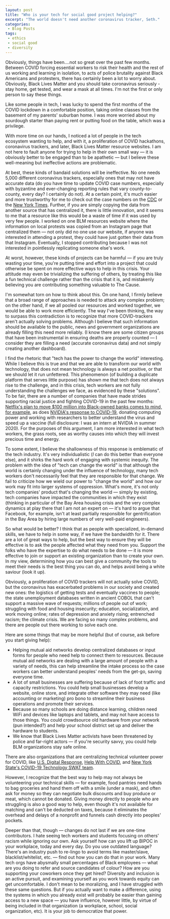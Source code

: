 ```yaml
---
layout: post
title: "Who is your tech for social good project helping?"
excerpt: "The world doesn't need another coronavirus tracker, Seth."
categories:
 - Blog Posts
tags:
 - ethics
 - social good
 - diversity
---
```


Obviously, things have been....not so great over the past few months. Between COVID forcing essential workers to risk their health and the rest of us working and learning in isolation, to acts of police brutality against Black Americans and protesters, there has certainly been a lot to worry about. Obviously, Black Lives Matter and you should take coronavirus seriously - stay home, get tested, and wear a mask at all times. I'm not the first or only person to say these things.

Like some people in tech, I was lucky to spend the first months of the COVID lockdown in a comfortable position, taking online classes from the basement of my parents' suburban home. I was more worried about my sourdough starter than paying rent or putting food on the table, which was a privilege. 

With more time on our hands, I noticed a lot of people in the tech ecosystem wanting to help, and with it, a proliferation of COVID hackathons, coronavirus trackers, and later, Black Lives Matter resource websites. I am not here to fault anyone for trying to help in their own small way — it is obviously better to be engaged than to be apathetic — but I believe these well-meaning but ineffective actions are problematic.

At best, these kinds of bandaid solutions will be ineffective. No one needs 5,000 different coronavirus trackers, especially ones that may not have accurate data (do you have time to update COVID case numbers, especially with byzantine and ever-changing reporting rules that vary county-to-county, every day? I certainly do not). At a certain point, it's much easier and more trustworthy for me to check out the case numbers on the [CDC](https://www.cdc.gov/coronavirus/2019-ncov/cases-updates/index.html) or the [New York Times](https://www.nytimes.com/interactive/2020/us/coronavirus-us-cases.html). Further, if you are simply copying the data from another source that has centralized it, there is little innovation, and it seems to me that a resource like this would be a waste of time if it was used by very few people. I worked on one BLM resources website where the information on local protests was copied from an Instagram page that centralized them — not only did no one use our website, if anyone was interested in attending a protest, they could have just gotten their data from that Instagram. Eventually, I stopped contributing because I was not interested in pointlessly replicating someone else's work.

At worst, however, these kinds of projects can be harmful — if you are truly wasting your time, you're putting time and effort into a project that could otherwise be spent on more effective ways to help in this crisis. Your attitude may even be trivializing the suffering of others, by treating this like a fun technical challenge rather than the crisis that it is, and mistakenly believing you are contributing something valuable to The Cause.

I'm somewhat torn on how to think about this. On one hand, I firmly believe that a broad range of approaches is needed to attack any complex problem; on the other hand, if we all pooled our resources and worked together, we would be able to work more efficiently. The way I've been thinking, the way to surpass this contradiction is to recognize that more COVID-trackers aren't actually solving problems. Although I believe that such information should be available to the public, news and government organizations are already filling this need more reliably. (I know there are some citizen groups that have been instrumental in ensuring deaths are properly counted — I consider they are filling a need (accurate coronavirus data) and not simply creating another dashboard). 

I find the rhetoric that "tech has the power to change the world" interesting. While I believe this is true and that we are able to transform our world with technology, that does not mean technology is always a net positive, or that we should let it run unfettered. This phenomenon (of building a duplicate platform that serves little purpose) has shown me that tech does not always rise to the challenge, and in this crisis, tech workers are not fully understanding the challenges we face, as evidenced by these "solutions". To be fair, there are a number of companies that have made strides supporting racial justice and fighting COVID-19 in the past few months: [Netflix's plan to move $100 million into Black-owned banks comes to mind, for example](https://www.nytimes.com/2020/06/30/business/dealbook/netflix-black-owned-banks.html), as does [NVIDIA's response to COVID-19](https://www.nvidia.com/en-us/csr/our-response-to-covid-19/), donating computing power and working with researchers to better understand the virus and speed up a vaccine (full disclosure: I was an intern at NVIDIA in summer 2020). For the purposes of this argument, I am more interested in what tech workers, the grass roots, see as worthy causes into which they will invest precious time and energy.

To some extent, I believe the shallowness of this response is emblematic of the tech industry. It's very individualistic (*I* can do this better than everyone else), and it shirks the hard work of engaging with systemic inequity. The problem with the idea of "tech can change the world" is that although the world is certainly changing under the influence of technology, many tech workers don't necessarily feel that they are responsible for that change. We fail to criticize how we wield our power to "change the world" and how our work may fit into larger systems of oppression. What's more, it's not only tech companies' product that's changing the world — simply by existing, tech companies have impacted the communities in which they exist (thinking in particular of the Bay Area housing crisis and the very complex dynamics at play there that I am not an expert on — it's hard to argue that Facebook, for example, isn't at least partially responsible for gentrification in the Bay Area by hiring large numbers of very well-paid engineers). 

So what would be better? I think that as people with specialized, in-demand skills, we have to help in some way, if we have the bandwidth for it. There are a lot of great ways to help, but the best way to ensure they will be effective is to ask the people affected what they need from you. Support the folks who have the expertise to do what needs to be done — it is more effective to join or support an existing organization than to create your own. In my view, determining how you can best give a community the tools to meet their needs is the best thing you can do, and helps avoid being a white saviour (look it up).

Obviously, a proliferation of COVID trackers will not actually solve COVID, but the coronavirus has exacerbated problems in our society and created new ones: the logistics of getting tests and eventually vaccines to people; the state unemployment databases written in ancient COBOL that can't support a massive wave of requests; millions of people out of work; struggling with food and housing insecurity; education, socialization, and work moving online; rates of depression and anxiety rising; entrenched racism; the climate crisis. We are facing so many complex problems, and there are people out there working to solve each one. 

Here are some things that may be more helpful (but of course, ask before you start giving help):

- Helping mutual aid networks develop centralized databases or input forms for people who need help to connect them to resources. Because mutual aid networks are dealing with a large amount of people with a variety of needs, this can help streamline the intake process so the case workers can better understand peoples' needs from the get-go, saving everyone time.
- A lot of small businesses are suffering because of lack of foot traffic and capacity restrictions. You could help small businesses develop a website, online store, and integrate other software they may need (like accounting or marketing) pro bono to streamline their business operations and promote their services.
- Because so many schools are doing distance learning, children need WiFi and devices like laptops and tablets, and may not have access to those things. You could crowdsource old hardware from your network (pun intended?) and help your school district set up and deliver the hardware to students.
- We know that Black Lives Matter activists have been threatened by police and far-right actors — if you're security savvy, you could help BLM organizations stay safe online.

There are also organizations that are centralizing technical volunteer power for COVID, like [U.S. Digital Response](https://www.usdigitalresponse.org/), [Help With COVID](http://helpwithcovid.com), and [New York State's COVID-19 Technology SWAT team](https://www.ny.gov/programs/new-york-state-covid-19-technology-swat-team). 

However, I recognize that the best way to help may not always be volunteering your technical skills — for example, food pantries need hands to bag groceries and hand them off with a smile (under a mask), and often ask for money so they can negotiate bulk discounts and buy produce or meat, which cannot be donated. Giving money directly to people who are struggling is also a good way to help, even though it's not available for matching and can't be deducted on taxes, because it eliminates the overhead and delays of a nonprofit and funnels cash directly into peoples' pockets.

Deeper than that, though — changes do not last if we are one-time contributors. I hate seeing tech workers and students focusing on others' racism while ignoring our own. Ask yourself how can you lift up BIPOC in your workplace, today and every day. Do you use outdated language? There's an industry push to re-lingo to avoid terms like master/slave, blacklist/whitelist, etc. — find out how you can do that in your work. Many tech orgs have abysmally small percentages of Black employees — what are you doing to refer and source candidates of colour? How are you supporting your coworkers once they get hired? Diversity and inclusion is an active pursuit, and examining yourself as you work towards equity can get uncomfortable. I don't mean to be moralizing, and I have struggled with these same questions. But if you actually want to make a difference, using the systems in which you already exist will probably be easier than gaining access to a new space — you have influence, however little, by virtue of being included in that organization (a workplace, school, social organization, etc). It is your job to democratize that power.
